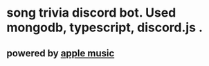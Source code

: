 # song trivia discord bot. Used mongodb, typescript, discord.js .
## powered by [apple music](https://music.apple.com)
